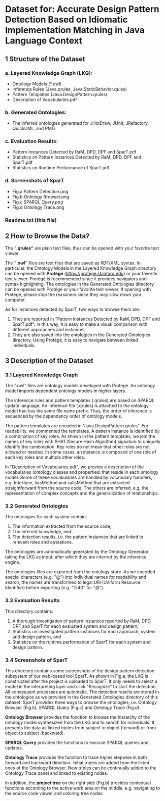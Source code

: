 # Dataset for: Accurate Design Pattern Detection Based on Idiomatic Implementation Matching in Java Language Context #


## 1 Structure of the Dataset ##
### a. Layered Knowledge Graph (LKG): ###
- Ontology Models (*.owl)
- Inference Rules (Java.qrules, Java.StaticBehavior.qules)
- Pattern Templates (Java.DesignPattern.qrules)
- Description of Vocabularies.pdf

### b. Generated Ontologies: ###
- The inferred ontologies generated for JHotDraw, JUnit, JRefactory, QuickUML, and PMD.    

### c. Evaluation Results: ###
- Pattern Instances Detected by RaM, DPD, DPF and SparT.pdf
- Statistics on Pattern Instances Detected by RaM, DPD, DPF and SparT.pdf
- Statistics on Runtime Performance of SparT.pdf

### d. Screenshots of SparT ###
- Fig.a Pattern Detection.png
- Fig.b Ontology Browser.png
- Fig.c SPARQL Query.png
- Fig.d Ontology Trace.png   

### Readme.txt (this file) ###


## 2 How to Browse the Data? ##
  The **".qrules"** are plain text files, thus can be opened with your favorite text viewer.

  The **".owl"** files are text files that are saved as RDF/XML syntax. In particular, the Ontology Models in the Layered Knowledge Graph directory can be opened with **Protégé** (https://protege.stanford.edu) or your favorite text viewer. Protégé is recommended since it provides navigators and syntax highlighting. The ontologies in the Generated Ontologies directory can be opened with Protégé or your favorite text viewer. If opening with Protégé, please stop the reasoners since they may slow down your computer.

  As for instances detected by SparT, two ways to browse them are:

1. They are reported in "Pattern Instances Detected by RaM, DPD, DPF and SparT.pdf". In this way, it is easy to make a visual comparison with different approaches and instances;
1. They are also saved into the ontologies in the Generated Ontologies directory. Using Protégé, it is easy to navigate between linked individuals.

## 3 Description of the Dataset ##
### 3.1 Layered Knowledge Graph ###
  The ".owl" files are ontology models developed with Protégé. An ontology model imports dependent ontology models in higher layers. 

  The inference rules and pattern templates (.qrules) are based on SPARQL update language. An inference file (.qrules) is attached to the ontology model that has the same file name prefix. Thus, the order of inference is sequenced by the dependency order of ontology models. 

  The pattern templates are encoded in "Java.DesignPattern.qrules". For readability, we commented the templates. A pattern instance is identified by a combination of key roles. As shown in the pattern templates, we join the names of key roles with SHA1 (Secure Hash Algorithm) signature to uniquely identify the combination. Key roles do not mean that other roles are not allowed or needed. In some cases, an instance is composed of one role of each key roles and multiple other roles.

  In "Description of Vocabularies.pdf", we provide a description of the vocabularies (ontology classes and properties) that reside in each ontology model. Some of these vocabularies are handled by vocabulary handlers, e.g. Interface, hasMethod and callsMethod that are extracted straightforward from the source code. The others are inferred, e.g. the representation of complex concepts and the generalization of relationships.

### 3.2 Generated Ontologies ###
  The ontologies for each system contain:

1. The information extracted from the source code,
1. The inferred knowledge, and
1. The detection results, i.e. the pattern instances that are linked to relevant roles and operations.

  The ontologies are automatically generated by the Ontology Generator taking the LKG as input, after which they are inferred by the inference engine. 

  The ontologies files are exported from the ontology store. As we encoded special characters (e.g. "@") into individual names for readability and search, the names are transformed to legal URI (Uniform Resource Identifier) before exporting (e.g. "%40" for "@").

### 3.3 Evaluation Results ###
  This directory contains:

1. A thorough investigation of pattern instances reported by RaM, DPD, DPF and SparT for each evaluated system and design pattern,
1. Statistics on investigated pattern instances for each approach, system and design pattern, and
1. Statistics on the runtime performance of SparT for each system and design pattern.

### 3.4 Screenshots of SparT ###
  This directory contains some screenshots of the design pattern detection subsystem of our web-based tool SparT.
  As shown in Fig.a, the LKG is constructed after the project is uploaded to SparT. It only needs to select a model in the interpreting layer and click "Recognize" to start the detection. All consequent processes are automatic. The detection results are stored in the ontologies as we provided in the Generated Ontologies directory of this dataset. SparT provides three ways to browse the ontologies, i.e. Ontology Browser (Fig.b), SPARQL Query (Fig.c) and Ontology Trace (Fig.d).

  **Ontology Browser** provides the function to browse the hierarchy of the ontology model synthesized from the LKG and to search for individuals. It presents the data as linked triples from subject to object (forward) or from object to subject (backward).

  **SPARQL Query** provides the functions to execute SPARQL queries and updates.

  **Ontology Trace** provides the function to trace triples stepwise in both forward and backward direction. Initial triples are added from the listed ones of the Ontology Browser. New triples can be continually added to the Ontology Trace panel and linked to existing nodes.

  In addition, the **project tree** on the right side (Fig.b) provides contextual functions according to the active work area on the middle, e.g. navigating to the source code viewer and coloring tree nodes.
